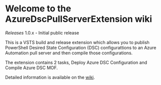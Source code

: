 # Welcome to the AzureDscPullServerExtension wiki

*Releases*
1.0.x - Initial public release

This is a VSTS build and release extension which allows you to publish PowerShell Desired State Configuration (DSC) configurattions to an Azure Automation pull server and then compile those configurations.

The extension contains 2 tasks, Deploy Azure DSC Configuration and Compile Azure DSC MOF.

Detailed information is available on the [wiki](https://github.com/ChrisLGardner/AzureDscPullServerExtension/wiki).
